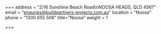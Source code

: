 +++
address = "2/16 Sunshine Beach Road\nNOOSA HEADS, QLD 4567"
email = "enquries@buildpartners-projects.com.au"
location = "Noosa"
phone = "1300 655 506"
title="Noosa"
weight = 1

+++
